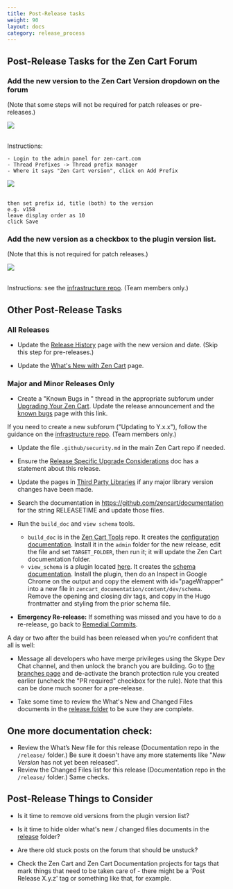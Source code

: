 ```yaml
---
title: Post-Release tasks 
weight: 90
layout: docs
category: release_process
---
```


## Post-Release Tasks for the Zen Cart Forum 

### Add the new version to the Zen Cart Version dropdown on the forum

(Note that some steps will not be required for patch releases or pre-releases.)

<img src="/images/forum_version_selection.png"> 
<br><br>

Instructions: 
```
- Login to the admin panel for zen-cart.com
- Thread Prefixes -> Thread prefix manager 
- Where it says "Zen Cart version", click on Add Prefix 
```

<img src="/images/thread_prefix_manager.png"> 
<br><br>

```
then set prefix id, title (both) to the version 
e.g. v158
leave display order as 10 
click Save
```

### Add the new version as a checkbox to the plugin version list. 

(Note that this is not required for patch releases.)

<img src="/images/plugin_version_selection.png"> 
<br><br>

Instructions: see the 
[infrastructure repo](https://github.com/zencart/infrastructure).  (Team members only.)

## Other Post-Release Tasks 

### All Releases 

- Update the [Release History](/user/about_us/release_history/) page with the new version and date.  (Skip this step for pre-releases.)

- Update the [What's New with Zen Cart](/user/about_us/whats_new/) page.

### Major and Minor Releases Only

- Create a "Known Bugs in <release>" thread in the appropriate subforum under [Upgrading Your Zen Cart](https://www.zen-cart.com/forumdisplay.php?10-Upgrading-Your-Zen-Cart).   Update the release announcement and the [known bugs](/user/about_us/known_bugs/) page with this link.

If you need to create a new subforum ("Updating to Y.x.x"), follow the guidance on the [infrastructure repo](https://github.com/zencart/infrastructure).  (Team members only.)

- Update the file `.github/security.md` in the main Zen Cart repo if needed.

- Ensure the [Release Specific Upgrade Considerations](/user/upgrading/release_specific_upgrade_considerations/) doc has a statement about this release.

- Update the pages in [Third Party Libraries](/dev/libraries/) if any major library version changes have been made.

- Search the documentation in https://github.com/zencart/documentation for the string RELEASETIME and update those files.

- Run the `build_doc` and `view schema` tools.
   - `build_doc` is in the [Zen Cart Tools](https://github.com/scottcwilson/zencart_tools) repo.  It creates the [configuration documentation](https://docs.zen-cart.com/user/admin_pages/configuration/).  Install it in the `admin` folder for the new release, edit the file and set `TARGET_FOLDER`, then run it; it will update the Zen Cart documentation folder. 
   - `view_schema` is a plugin located [here](https://www.zen-cart.com/downloads.php?do=file&id=2270). It creates the [schema documentation](https://docs.zen-cart.com/dev/schema/).  Install the plugin, then do an Inspect in Google Chrome on the output and copy the element with id="pageWrapper" into a new file in `zencart_documentation/content/dev/schema`.  Remove the opening and closing div tags, and copy in the Hugo frontmatter and styling from the prior schema file.

- **Emergency Re-release:** If something was missed and you have to do a re-release, go back to [Remedial Commits](/dev/release_process/release_tagging/#possible-remedial-commits). 

A day or two after the build has been released when you're confident that all is well: 

- Message all developers who have merge privileges using the Skype Dev Chat channel, and then unlock the branch you are building.  Go to [the branches page](https://github.com/zencart/zencart/settings/branches) and de-activate the branch protection rule you created earlier (uncheck the "PR required" checkbox for the rule).  Note that this can be done much sooner for a pre-release. 

- Take some time to review the What's New and Changed Files documents in the [release folder](/release) to be sure they are complete. 

## One more documentation check:
- Review the What’s New file for this release (Documentation repo in the `/release/` folder.)  Be sure it doesn't have any more statements like "*New Version* has not yet been released".
- Review the Changed Files list for this release (Documentation repo in the `/release/` folder.)  Same checks.


## Post-Release Things to Consider 

- Is it time to remove old versions from the plugin version list?

- Is it time to hide older what's new / changed files documents in the [release](/release) folder? 

- Are there old stuck posts on the forum that should be unstuck? 

- Check the Zen Cart and Zen Cart Documentation projects for tags that mark things that need to be taken care of - there might be a 'Post Release X.y.z' tag or something like that, for example. 

